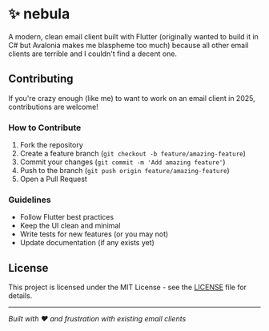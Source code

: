 # ✨ nebula

A modern, clean email client built with Flutter (originally wanted to build it in C# but Avalonia makes me blaspheme too much) because all other email clients are terrible and I couldn't find a decent one.

## Contributing

If you're crazy enough (like me) to want to work on an email client in 2025, contributions are welcome! 

### How to Contribute
1. Fork the repository
2. Create a feature branch (`git checkout -b feature/amazing-feature`)
3. Commit your changes (`git commit -m 'Add amazing feature'`)
4. Push to the branch (`git push origin feature/amazing-feature`)
5. Open a Pull Request

### Guidelines
- Follow Flutter best practices
- Keep the UI clean and minimal
- Write tests for new features (or you may not)
- Update documentation (if any exists yet)

## License

This project is licensed under the MIT License - see the [LICENSE](LICENSE) file for details.

---

*Built with ❤️ and frustration with existing email clients*
